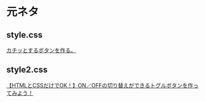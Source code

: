 # 元ネタ
## style.css
[カチッとするボタンを作る。](https://www.youtube.com/watch?v=pES8Wob2cL)

## style2.css
[【HTMLとCSSだけでOK！】ON／OFFの切り替えができるトグルボタンを作ってみよう！](https://web-camp.io/magazine/archives/90654)